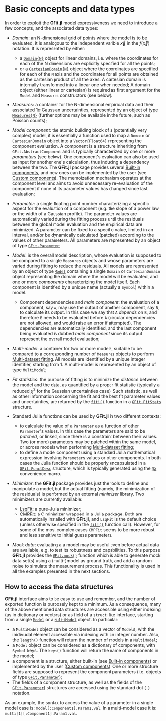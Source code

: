 # Basic concepts and data types

In order to exploit the **GFit.jl** model expressiveness we need to introduce a few concepts, and the associated data types:

- *Domain*: an N-dimensional grid of points where the model is to be evaluated, it is analogous to the independent varible $\vec{x}$ in the $f(\vec{x})$ notation. It is represented by either:
  - a [`Domain{N}`](@ref) object for linear domains, i.e. where the coordinates for each of the N dimensions are explicitly specified for all the points;
  - or a [`CartesianDomain{N}`](@ref) object where the coordinates are specified for each of the `N` axis and the coordinates for all points are obtained as the cartesian product of all the axes.  A cartesian domain is internally transformed into a linear one when needed;
  A domain object (either linear or cartesian) is required as first argument for the `Model` and `Measures` constructors (see below).

- *Measures*: a container for the N-dimensional empirical data and their associated $1\sigma$ Gaussian uncertainties, represented by an object of type [`Measures{N}`](@ref) (further options may be available in the future, such as Poisson counts);

- *Model component*: the atomic building block of a (potentially very complex) model, it is essentially a function used to map a `Domain` or `CartesianDomain` object into a `Vector{Float64}` representing the component evaluation.  A component is a structure inheriting from `GFit.AbstractComponent` and is typically characterized by one or more *parameters* (see below). One component's evaluation can also be used as input for another one's calculation, thus inducing a dependency between the two.  The **GFit.jl** package provides several [Built-in components](@ref), and new ones can be implemented by the user (see [Custom components](@ref)).  The memoization mechanism operates at the component level and aims to avoid unnecessary re-evaluation of the component if none of its parameter values has changed since last evaluation;

- *Parameter*: a single floating point number characterizing a specific aspect for the evaluation of a component (e.g. the slope of a power law or the width of a Gaussian profile). The parameter values are automatically varied during the fitting process until the residuals between the global model evaluation and the empirical data are minimized.  A parameter can be fixed to a specific value, limited in an interval, and/or be dynamically calculated (patched) according to the values of other parameters.  All parameters are represented by an object of type [`GFit.Parameter`](@ref);

- *Model*: is the overall model description, whose evaluation is supposed to be compared to a single `Measures` objects and whose parameters are varied during fitting to reduce the residuals. All models are represented by an object of type [`Model`](@ref) containing a single `Domain` or `CartesianDomain` object representing the domain where the model will be evaluated, and one or more *components* characterizing the model itself.  Each component is identified by a unique name (actually a `Symbol`) within a model.
  - Component dependencies and *main component*: the evaluation of a component, say `A`, may use the output of another component, say `B`, to calculate its output.  In this case we say that `A` *depends* on `B`, and therefore `B` needs to be evaluated before `A` (circular dependencies are not allowed, and would raise an error if attempted).  The dependencies are automatically identified, and the last component being evaluated is dubbed *main component* since its output represent the overall model evaluation;

- *Multi-model*: a container for two or more models, suitable to be compared to a corresponding number of `Measures` objects to perform [Multi-dataset fitting](@ref).  All models are identified by a unique integer identifier, starting from 1.  A multi-model is represented by an object of type `MultiModel`;

- *Fit statistics*: the purpose of fitting is to minimize the *distance* between the model and the data, as quantified by a proper fit statistic (typically a reduced $\chi^2$ for the Gaussian uncertainties case). Such statistic, as well as other information concerning the fit and the best fit parameter values and uncertainties, are returned by the [`fit!()`](@ref) function in a [`GFit.FitStats`](@ref) structure.

- Standard Julia functions can be used by **GFit.jl** in two different contexts:
  - to calculate the value of a `Parameter` as a function of other `Parameter`'s values. In this case the parameters are said to be *patched*, or linked, since there is a constraint between their values.  Two (or more) parameters may be patched within the same model, or across models when performing [Multi-dataset fitting](@ref);
  - to define a model component using a standard Julia mathematical expression involving `Parameter`s values or other components.
  In both cases the Julia function should be properly encapsulated in a [`GFit.FunctDesc`](@ref) structure, which is typically generated using the [`@λ`](@ref) convenience macro.

- *Minimizer*: the **GFit.jl** package provides just the tools to define and manipulate a model, but the actual fitting (namely, the minimization of the residuals) is performed by an external *minimizer* library.  Two minimizers are currently available:
  - [LsqFit](https://github.com/JuliaNLSolvers/LsqFit.jl): a pure-Julia minimizer;
  - [CMPFit](https://github.com/gcalderone/CMPFit.jl): a C minimizer wrapped in a Julia package.
  Both are automatically installed with **GFit.jl**, and `LsqFit` is the default choice (unless otherwise specified in the [`fit!()`](@ref) function call).  However, for some of the most complex cases `CMPFit` seems to be more robust and less sensitive to initial guess parameters.

- *Mock data*: evaluating a a model may be useful even before actual data are available, e.g. to test its robustness and capabilities.  To this purpose **GFit.jl** provides the [`GFit.mock()`](@ref) function which is able to generate mock data set(s) using a (multi-)model as ground truth, and add a random noise to simulate the measurement process. This functionality is used in all the examples presented in the next sections.


## How to access the data structures

**GFit.jl** interface aims to be easy to use and remember, and the number of exported function is purposely kept to a minimum.  As a consequence, many of the above mentioned data structures are accessible using either indexing (as in dictionary or vectors) or as field of a `struct`-like interface, starting from a single [`Model`](@ref) or a [`MultiModel`](@ref) object. In particular:
- a `MultiModel` object can be considered as a vector of `Model`s, with the inidivudal element accessible via indexing with an integer number.  Also, the `length()` function will return the number of models in a `MultiModel`;
- a `Model` object can be considered as a dictionary of components, with `Symbol` keys. The `keys()` function will return the name of components in the model;
- a component is a structure, either built-in (see [Built-in components](@ref)) or implemented by the user ([Custom components](@ref)).  One or more structure fields are supposed to represent the component parameters (i.e. objects of type [`GFit.Parameter`](@ref));
- The fields of a component structure, as well as the fields of the [`GFit.Parameter`](@ref)) structures are accessed using the standard dot (`.`) notation.

As an example, the syntax to access the value of a parameter in a single model case is: `model[:Component1].Param1.val`.  In a multi-model case it is: `multi[1][:Component1].Param1.val`.

